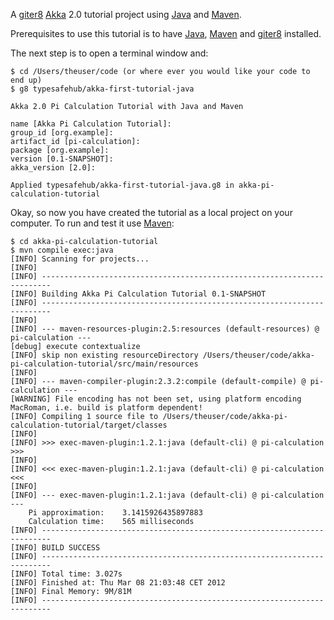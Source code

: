 A [giter8]  [Akka] 2.0 tutorial project using [Java] and [Maven].

Prerequisites to use this tutorial is to have [Java], [Maven] and [giter8] installed.

The next step is to open a terminal window and:
	
	$ cd /Users/theuser/code (or where ever you would like your code to end up)
	$ g8 typesafehub/akka-first-tutorial-java
    
	Akka 2.0 Pi Calculation Tutorial with Java and Maven

	name [Akka Pi Calculation Tutorial]:
	group_id [org.example]:
	artifact_id [pi-calculation]:
	package [org.example]:
	version [0.1-SNAPSHOT]:
	akka_version [2.0]:

	Applied typesafehub/akka-first-tutorial-java.g8 in akka-pi-calculation-tutorial

Okay, so now you have created the tutorial as a local project on your computer.
To run and test it use [Maven]:

	$ cd akka-pi-calculation-tutorial
	$ mvn compile exec:java
	[INFO] Scanning for projects...
	[INFO]                                                                         
	[INFO] ------------------------------------------------------------------------
	[INFO] Building Akka Pi Calculation Tutorial 0.1-SNAPSHOT
	[INFO] ------------------------------------------------------------------------
	[INFO] 
	[INFO] --- maven-resources-plugin:2.5:resources (default-resources) @ pi-calculation ---
	[debug] execute contextualize
	[INFO] skip non existing resourceDirectory /Users/theuser/code/akka-pi-calculation-tutorial/src/main/resources
	[INFO] 
	[INFO] --- maven-compiler-plugin:2.3.2:compile (default-compile) @ pi-calculation ---
	[WARNING] File encoding has not been set, using platform encoding MacRoman, i.e. build is platform dependent!
	[INFO] Compiling 1 source file to /Users/theuser/code/akka-pi-calculation-tutorial/target/classes
	[INFO] 
	[INFO] >>> exec-maven-plugin:1.2.1:java (default-cli) @ pi-calculation >>>
	[INFO] 
	[INFO] <<< exec-maven-plugin:1.2.1:java (default-cli) @ pi-calculation <<<
	[INFO] 
	[INFO] --- exec-maven-plugin:1.2.1:java (default-cli) @ pi-calculation ---
	    Pi approximation:    3.1415926435897883
	    Calculation time:    565 milliseconds
	[INFO] ------------------------------------------------------------------------
	[INFO] BUILD SUCCESS
	[INFO] ------------------------------------------------------------------------
	[INFO] Total time: 3.027s
	[INFO] Finished at: Thu Mar 08 21:03:48 CET 2012
	[INFO] Final Memory: 9M/81M
	[INFO] ------------------------------------------------------------------------


[giter8]: https://github.com/n8han/giter8
[Akka]: http://akka.io
[Java]: http://java.com/
[Maven]: http://maven.apache.org/
